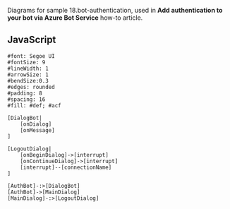 Diagrams for sample 18.bot-authentication, used in **Add authentication to your bot via Azure Bot Service** how-to article.

## JavaScript

```nomnoml
#font: Segoe UI
#fontSize: 9
#lineWidth: 1
#arrowSize: 1
#bendSize:0.3
#edges: rounded
#padding: 8
#spacing: 16
#fill: #def; #acf

[DialogBot|
    [onDialog]
    [onMessage]
]

[LogoutDialog|
    [onBeginDialog]->[interrupt]
    [onContinueDialog]->[interrupt]
    [interrupt]--[connectionName]
]

[AuthBot]-:>[DialogBot]
[AuthBot]->[MainDialog]
[MainDialog]-:>[LogoutDialog]
```